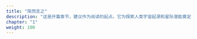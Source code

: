 ```yaml
---
title: "简而言之"
description: "这是开篇章节，建议作为阅读的起点。它为探索人类宇宙起源和星际潜能奠定了基础，为《Wheel of Heaven 》的叙事之旅设定了舞台。第1章探讨了一个先进的外星文明，即Elohim，影响了地球上生命的起源和发展的假设。它深入探讨了古代信仰、历史事件和现代科学思想的交汇点，暗示了人类与外星生物之间深刻的宇宙联系。"
chapter: "1"
weight: 100
---
```

